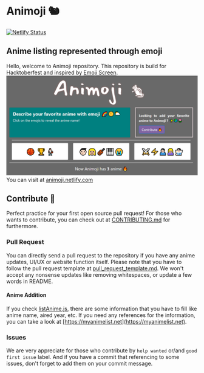 # Animoji 🐿
[![Netlify Status](https://api.netlify.com/api/v1/badges/4ffec391-b69c-409a-90f7-76fbf4970020/deploy-status)](https://app.netlify.com/sites/animoji/deploys)
## Anime listing represented through emoji
Hello, welcome to Animoji repository. This repository is build for Hacktoberfest and inspired by [Emoji Screen](https://emojiscreen.com).
[![Animoji homepage image](readme/animoji.png)](https://animoji.netlify.com)
You can visit at [animoji.netlify.com](https://animoji.netlify.com)
## Contribute 🤝
Perfect practice for your first open source pull request!
For those who wants to contribute, you can check out at [CONTRIBUTING.md](CONTRIBUTING.md) for furthermore.
### Pull Request
You can directly send a pull request to the repository if you have any anime updates, UI/UX or website function itself.
Please note that you have to follow the pull request template at [pull_request_template.md](https://github.com/2pai-dev/animoji/blob/master/.github/PULL_REQUEST_TEMPLATE/pull_request_template.md). We won't accept any nonsense updates like removing whitespaces, or update a few words in README.
#### Anime Addition
If you check [listAnime.js](https://github.com/2pai-dev/animoji/blob/master/src/store/listAnime.js), there are some information that you have to fill like anime name, aired year, etc. If you need any references for the information, you can take a look at [https://myanimelist.net](https://myanimelist.net).
### Issues
We are very appreciate for those who contribute by `help wanted` or/and `good first issue` label. And if you have a commit that referencing to some issues, don't forget to add them on your commit message.
